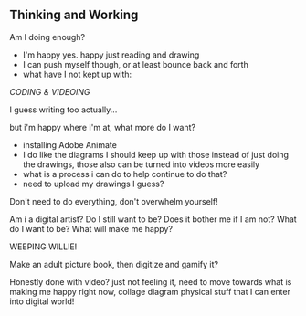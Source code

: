## Thinking and Working

Am I doing enough? 

- I'm happy yes. happy just reading and drawing
- I can push myself though, or at least bounce back and forth
- what have I not kept up with:

_CODING & VIDEOING_

I guess writing too actually...

but i'm happy where I'm at, what more do I want?

- installing Adobe Animate
- I do like the diagrams I should keep up with those instead of just doing the drawings, those also can be turned into videos more easily
- what is a process i can do to help continue to do that? 
- need to upload my drawings I guess? 

Don't need to do everything, don't overwhelm yourself!

Am i a digital artist? Do I still want to be? Does it bother me if I am not? What do I want to be? What will make me happy?

WEEPING WILLIE!

Make an adult picture book, then digitize and gamify it?

Honestly done with video? just not feeling it, need to move towards what is making me happy right now, collage diagram physical stuff that I can enter into digital world!

